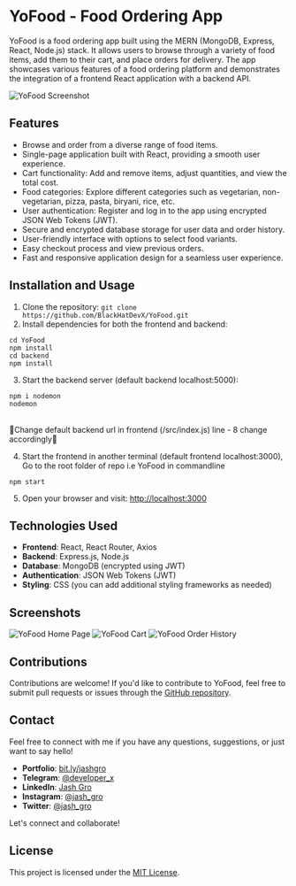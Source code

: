 # YoFood - Food Ordering App

YoFood is a food ordering app built using the MERN (MongoDB, Express, React, Node.js) stack. It allows users to browse through a variety of food items, add them to their cart, and place orders for delivery. The app showcases various features of a food ordering platform and demonstrates the integration of a frontend React application with a backend API.

![YoFood Screenshot](path-to-your-screenshot.png)

## Features

- Browse and order from a diverse range of food items.
- Single-page application built with React, providing a smooth user experience.
- Cart functionality: Add and remove items, adjust quantities, and view the total cost.
- Food categories: Explore different categories such as vegetarian, non-vegetarian, pizza, pasta, biryani, rice, etc.
- User authentication: Register and log in to the app using encrypted JSON Web Tokens (JWT).
- Secure and encrypted database storage for user data and order history.
- User-friendly interface with options to select food variants.
- Easy checkout process and view previous orders.
- Fast and responsive application design for a seamless user experience.

## Installation and Usage

1. Clone the repository:
   `git clone https://github.com/BlackHatDevX/YoFood.git`
2. Install dependencies for both the frontend and backend:

```
cd YoFood
npm install
cd backend
npm install
```

3. Start the backend server (default backend localhost:5000):
   

```
npm i nodemon
nodemon
```
<br>
🔴Change default backend url in frontend (/src/index.js) line - 8 change accordingly🔴

4. Start the frontend in another terminal (default frontend localhost:3000), Go to the root folder of repo i.e YoFood in commandline

```
npm start
```

5. Open your browser and visit: [http://localhost:3000](http://localhost:3000)

## Technologies Used

- **Frontend**: React, React Router, Axios
- **Backend**: Express.js, Node.js
- **Database**: MongoDB (encrypted using JWT)
- **Authentication**: JSON Web Tokens (JWT)
- **Styling**: CSS (you can add additional styling frameworks as needed)

## Screenshots

![YoFood Home Page](path-to-screenshot1.png)
![YoFood Cart](path-to-screenshot2.png)
![YoFood Order History](path-to-screenshot3.png)

## Contributions

Contributions are welcome! If you'd like to contribute to YoFood, feel free to submit pull requests or issues through the [GitHub repository](https://github.com/BlackHatDevX/YoFood).

## Contact

Feel free to connect with me if you have any questions, suggestions, or just want to say hello!

- **Portfolio**: [bit.ly/jashgro](https://bit.ly/jashgro)
- **Telegram**: [@deveIoper_x](https://telegram.dog/deveIoper_x)
- **LinkedIn**: [Jash Gro](https://www.linkedin.com/in/jash-gro)
- **Instagram**: [@jash_gro](https://www.instagram.com/jash_gro/)
- **Twitter**: [@jash_gro](https://twitter.com/jash_gro)

Let's connect and collaborate!

## License

This project is licensed under the [MIT License](LICENSE).
